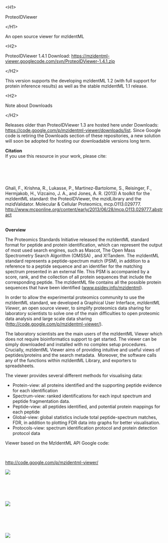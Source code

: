 

&lt;H1&gt;

ProteoIDViewer 

&lt;/H1&gt;

 An open source viewer for mzIdentML



&lt;H2&gt;

ProteoIDViewer 1.4.1 Download: https://mzidentml-viewer.googlecode.com/svn/ProteoIDViewer-1.4.1.zip 

&lt;/H2&gt;

 This version supports the developing mzIdentML 1.2 (with full support for protein inference results) as well as the stable mzIdentML 1.1 release.



&lt;H2&gt;

Note about Downloads

&lt;/H2&gt;


Releases older than ProteoIDViewer 1.3 are hosted here under Downloads: https://code.google.com/p/mzidentml-viewer/downloads/list. Since Google code is retiring the Downloads section of these repositories, a new solution will soon be adopted for hosting our downloadable versions long term.






**Citation**
<br>If you use this resource in your work, please cite:<br>
<br>
<BR><br>
<br>
<br>
Ghali, F., Krishna, R., Lukasse, P., Martinez-Bartolome, S., Reisinger, F., Hermjakob, H., Vizcaino, J. A., and Jones, A. R. (2013) A toolkit for the mzIdentML standard: the ProteoIDViewer, the mzidLibrary and the mzidValidator. Molecular & Cellular Proteomics, mcp.O113.029777. <a href='http://www.mcponline.org/content/early/2013/06/28/mcp.O113.029777.abstract'>http://www.mcponline.org/content/early/2013/06/28/mcp.O113.029777.abstract</a>

<br>
<b>Overview</b>
<p>The Proteomics Standards Initiative released the mzIdentML standard format for peptide and protein identification, which can represent the output of most used search engines, such as Mascot, The Open Mass Spectrometry Search Algorithm (OMSSA) , and X!Tandem. The mzIdentML standard represents a peptide-spectrum match (PSM), in addition to a reference to a peptide sequence and an identifier for the matching spectrum presented in an external file. This PSM is accompanied by a score, rank, and the collection of all protein sequences that include the corresponding peptide. The mzIdentML file contains all the possible protein sequences that have been identified (<a href='http://www.psidev.info/mzidentml'>www.psidev.info/mzidentml</a>).</p><p>In order to allow the experimental proteomics community to use the mzIdentML standard, we developed a Graphical User Interface, <em>mzIdentML Viewer</em>, an open source viewer, to simplify proteomics data sharing for laboratory scientists to solve one of the main difficulties to open proteomic data analysis and large scale data sharing (<a href='http://code.google.com/p/mzidentml-viewer/'><a href='http://code.google.com/p/mzidentml-viewer/'>http://code.google.com/p/mzidentml-viewer/</a></a>).</p><p>The laboratory scientists are the main users of the mzIdentML Viewer which does not require bioinformatics support to get started. The viewer can be simply downloaded and installed with no complex setup procedures. Crucially, mzIdentML Viewer aims of providing intuitive and useful views of peptides/proteins and the search metadata.&nbsp; Moreover, the software calls any of the functions within mzIdentML Library, and exporters to spreadsheets.</p><p>The viewer provides several different methods for visualising data:</p><ul><li>Protein-view: all proteins identified and the supporting peptide evidence for each identification</li><li>Spectrum-view: ranked identifications for each input spectrum and peptide fragmentation data.</li><li>Peptide-view: all peptides identified, and potential protein mappings for each peptide</li><li>Global-view: global statistics include total peptide-spectrum matches, FDR, in addition to plotting FDR data into graphs for better visualisation.</li><li>Protocols-view: spectrum identification protocol and protein detection protocol data</li></ul><p></p><p>Viewer based on the MzIdentML API Google code:</p><p>&nbsp;</p><p><a href='http://code.google.com/p/mzidentml-viewer/'>http://code.google.com/p/mzidentml-viewer/</a></p>
<img src='http://mzidentml-viewer.googlecode.com/files/Picture1.png'>
<br>
<br>
<BR><br>
<br>
<br>
<img src='http://mzidentml-viewer.googlecode.com/files/Picture2.png'>
<br>
<br>
<BR><br>
<br>
<br>
<img src='http://mzidentml-viewer.googlecode.com/files/Picture3.png'>
